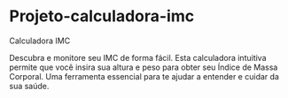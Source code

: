 # Projeto-calculadora-imc
Calculadora IMC

Descubra e monitore seu IMC de forma fácil. Esta calculadora intuitiva permite que você insira sua altura e peso para obter seu Índice de Massa Corporal. Uma ferramenta essencial para te ajudar a entender e cuidar da sua saúde.


